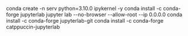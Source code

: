 conda create -n serv python=3.10.0 ipykernel -y
conda install -c conda-forge jupyterlab
jupyter lab --no-browser --allow-root --ip 0.0.0.0
conda install -c conda-forge jupyterlab-git
conda install -c conda-forge catppuccin-jupyterlab